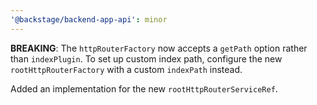 ```yaml
---
'@backstage/backend-app-api': minor
---
```


**BREAKING**: The `httpRouterFactory` now accepts a `getPath` option rather than `indexPlugin`. To set up custom index path, configure the new `rootHttpRouterFactory` with a custom `indexPath` instead.

Added an implementation for the new `rootHttpRouterServiceRef`.

